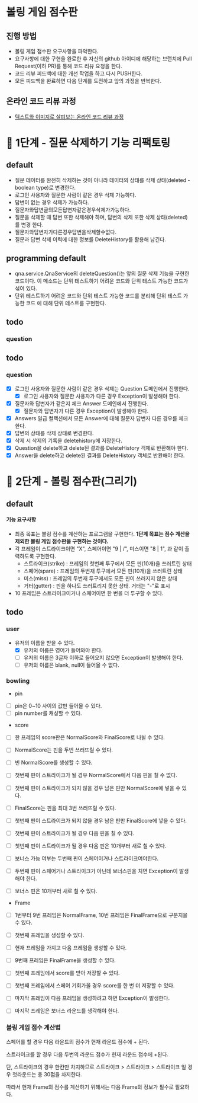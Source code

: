 # 볼링 게임 점수판
## 진행 방법
* 볼링 게임 점수판 요구사항을 파악한다.
* 요구사항에 대한 구현을 완료한 후 자신의 github 아이디에 해당하는 브랜치에 Pull Request(이하 PR)를 통해 코드 리뷰 요청을 한다.
* 코드 리뷰 피드백에 대한 개선 작업을 하고 다시 PUSH한다.
* 모든 피드백을 완료하면 다음 단계를 도전하고 앞의 과정을 반복한다.

## 온라인 코드 리뷰 과정
* [텍스트와 이미지로 살펴보는 온라인 코드 리뷰 과정](https://github.com/next-step/nextstep-docs/tree/master/codereview)

# 🚀 1단계 - 질문 삭제하기 기능 리팩토링

## default

- 질문 데이터를 완전히 삭제하는 것이 아니라 데이터의 상태를 삭제 상태(deleted - boolean type)로 변경한다.
- 로그인 사용자와 질문한 사람이 같은 경우 삭제 가능하다.
- 답변이 없는 경우 삭제가 가능하다.
- 질문자와답변글의모든답변자같은경우삭제가가능하다.
- 질문을 삭제할 때 답변 또한 삭제해야 하며, 답변의 삭제 또한 삭제 상태(deleted)를 변경
  한다.
- 질문자와답변자가다른경우답변을삭제할수없다.
- 질문과 답변 삭제 이력에 대한 정보를 DeleteHistory를 활용해 남긴다.

## programming default

- qna.service.QnaService의 deleteQuestion()는 앞의 질문 삭제 기능을 구현한 코드이다. 이 메소드는 단위 테스트하기 어려운 코드와 단위 테스트 가능한 코드가 섞여 있다.
- 단위 테스트하기 어려운 코드와 단위 테스트 가능한 코드를 분리해 단위 테스트 가능한 코드 에 대해 단위 테스트를 구현한다.

## todo

### question

## todo

### question

- [x] 로그인 사용자와 질문한 사람이 같은 경우 삭제는 Question 도메인에서 진행한다.
  - [x] 로그인 사용자와 질문한 사용자가 다른 경우 Exception이 발생해야 한다.
- [x] 질문자와 답변자가 같은지 체크 Answer 도메인에서 진행한다.
  - [x] 질문자와 답변자가 다른 경우 Exception이 발생해야 한다.
- [x] Answers 일급 컬랙션에서 모든 Answer에 대해 질문자 답변자 다른 경우를 체크한다.
- [x] 답변의 상태를 삭제 상태로 변경한다.
- [x] 삭제 시 삭제의 기록을 deletehistory에 저장한다.
- [x] Question을 delete하고 delete된 결과를 DeleteHistory 객체로 반환해야 한다.
- [x] Answer을 delete하고 delete된 결과를 DeleteHistory 객체로 반환해야 한다.

# 🚀 2단계 - 볼링 점수판(그리기)

## default

#### 기능 요구사항

- 최종 목표는 볼링 점수를 계산하는 프로그램을 구현한다. **1단계 목표는 점수 계산을 제외한 볼링 게임 점수판을 구현하는 것이다.**
- 각 프레임이 스트라이크이면 "X", 스페어이면 "9 | /", 미스이면 "8 | 1", 과 같이 출력하도록 구현한다.
  - 스트라이크(strike) : 프레임의 첫번째 투구에서 모든 핀(10개)을 쓰러트린 상태
  - 스페어(spare) : 프레임의 두번재 투구에서 모든 핀(10개)을 쓰러트린 상태
  - 미스(miss) : 프레임의 두번재 투구에서도 모든 핀이 쓰러지지 않은 상태
  - 거터(gutter) : 핀을 하나도 쓰러트리지 못한 상태. 거터는 "-"로 표시
- 10 프레임은 스트라이크이거나 스페어이면 한 번을 더 투구할 수 있다.

## todo

### user

- 유저의 이름을 받을 수 있다.
  - [x] 유저의 이름은 영어가 들어와야 한다.
  - [ ] 유저의 이름은 3글자 이하로 들어오지 않으면 Exception이 발생해야 한다.
  - [ ] 유저의 이름은 blank, null이 들어올 수 없다.

### bowling

- pin
- [ ] pin은 0~10 사이의 값만 들어올 수 있다.
- [ ] pin number를 캐싱할 수 있다.

- score
- [ ] 한 프레임의 score판은 NormalScore와 FinalScore로 나뉠 수 있다.

- [ ] NormalScore는 핀을 두번 쓰러뜨릴 수 있다.
- [ ] 빈 NormalScore를 생성할 수 있다.
- [ ] 첫번째 핀이 스트라이크가 될 경우 NormalScore에서 다음 핀을 칠 수 없다.
- [ ] 첫번째 핀이 스트라이크가 되지 않을 경우 남은 핀만 NormalScore에 넣을 수 있다.

- [ ] FinalScore는 핀을 최대 3번 쓰러뜨릴 수 있다.
- [ ] 첫번째 핀이 스트라이크가 되지 않을 경우 남은 핀만 FinalScore에 넣을 수 있다.
- [ ] 첫번째 핀이 스트라이크가 될 경우 다음 핀을 칠 수 있다.
- [ ] 첫번째 핀이 스트라이크가 될 경우 다음 핀은 10개부터 새로 칠 수 있다.
- [ ] 보너스 가능 여부는 두번째 핀이 스페어이거나 스트라이크여야한다.
- [ ] 두번째 핀이 스페어거나 스트라이크가 아닌데 보너스핀을 치면 Exception이 발생해야 한다.
- [ ] 보너스 핀은 10개부터 새로 칠 수 있다.

- Frame
- [ ] 1번부터 9번 프레임은 NormalFrame, 10번 프레임은 FinalFrame으로 구분지을 수 있다.
- [ ] 첫번째 프레임을 생성할 수 있다.
- [ ] 현재 프레임을 가지고 다음 프레임을 생성할 수 있다.
- [ ] 9번째 프레임은 FinalFrame을 생성할 수 있다.
- [ ] 첫번째 프레임에서 score를 받아 저장할 수 있다.
- [ ] 첫번째 프레임에서 스페어 기회가올 경우 score를 한 번 더 저장할 수 있다.
- [ ] 마지막 프레임이 다음 프레임을 생성하려고 하면 Exception이 발생한다.
- [ ] 마지막 프레임은 보너스 라운드를 생각해야 한다.


### 볼링 게임 점수 계산법

스페어를 할 경우 다음 라운드의 점수가 현재 라운드 점수에 + 된다.

스트라이크를 할 경우 다음 두번의 라운드 점수가 현재 라운드 점수에 +된다.

단, 스트라이크의 경우 한칸만 차지하므로 스트라이크 > 스트라이크 > 스트라이크 일 경우 첫라운드는 총 30점을 차지한다.

따라서 현재 Frame의 점수를 계산하기 위해서는 다음 Frame의 정보가 필수로 필요하다.